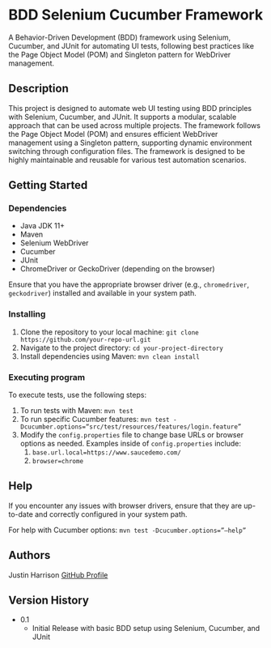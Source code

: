 # BDD Selenium Cucumber Framework

A Behavior-Driven Development (BDD) framework using Selenium, Cucumber, and JUnit for automating UI tests, following best practices like the Page Object Model (POM) and Singleton pattern for WebDriver management.

## Description

This project is designed to automate web UI testing using BDD principles with Selenium, Cucumber, and JUnit. It supports a modular, scalable approach that can be used across multiple projects. The framework follows the Page Object Model (POM) and ensures efficient WebDriver management using a Singleton pattern, supporting dynamic environment switching through configuration files. The framework is designed to be highly maintainable and reusable for various test automation scenarios.

## Getting Started

### Dependencies

* Java JDK 11+
* Maven
* Selenium WebDriver
* Cucumber
* JUnit
* ChromeDriver or GeckoDriver (depending on the browser)

Ensure that you have the appropriate browser driver (e.g., `chromedriver`, `geckodriver`) installed and available in your system path.

### Installing

1. Clone the repository to your local machine: `git clone https://github.com/your-repo-url.git`
2. Navigate to the project directory: `cd your-project-directory`
3. Install dependencies using Maven: `mvn clean install`

### Executing program

To execute tests, use the following steps:

1. To run tests with Maven: `mvn test`
2. To run specific Cucumber features: `mvn test -Dcucumber.options=“src/test/resources/features/login.feature”`
3. Modify the `config.properties` file to change base URLs or browser options as needed. 
Examples inside of `config.properties` include: 
   1. `base.url.local=https://www.saucedemo.com/`
   2. `browser=chrome`

## Help

If you encounter any issues with browser drivers, ensure that they are up-to-date and correctly configured in your system path.

For help with Cucumber options: `mvn test -Dcucumber.options=”–help”`

## Authors

Justin Harrison 
[GitHub Profile](https://github.com/juhztyn)

## Version History

* 0.1
    * Initial Release with basic BDD setup using Selenium, Cucumber, and JUnit
